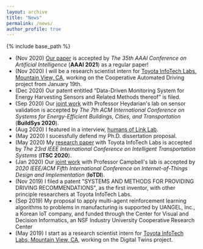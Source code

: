 ```yaml
---
layout: archive
title: "News"
permalink: /news/
author_profile: true
---
```


{% include base_path %}

* (Nov 2020) [Our paper](2007.12306) is accepted by <i>The 35th AAAI Conference on Artificial Intelligence</i> (<b>AAAI 2021</b>) as a regular paper! 
* (Nov 2020) I will be a research scientist intern for [Toyota InfoTech Labs, Mountain View, CA](https://www.linkedin.com/company/toyota-itc), working on the Cooperative Automated Driving project from January 19th.
* (Dec 2020) Our patent entitled “Data-Driven Monitoring System for Energy Harvesting Sensors and Related Methods thereof” is filed. 
* (Sep 2020) Our [joint work](https://hahayonghuming.github.io/JianyuSu.github.io/publications/SensorValid) with Professor Heydarian's lab on sensor validation is accepted by <i>The 7th ACM International Conference on Systems for Energy-Efficient Buildings, Cities, and Transportation</i> (<b>BuildSys 2020</b>).
* (Aug 2020) I featured in a interview, [humans of Link Lab](https://engineering.virginia.edu/humans-link-lab-jianyu-su).
* (May 2020) I sucessfully defend my Ph.D. dissertation proposal.
* (May 2020) My [research paper](https://hahayonghuming.github.io/JianyuSu.github.io/publications/GCN) with Toyota InfoTech Labs is accepted by <i>The 23rd IEEE International Conference on Intelligent Transportation Systems</i> (<b>ITSC 2020</b>).
* (Jan 2020) Our [joint work](https://hahayonghuming.github.io/JianyuSu.github.io/publications/Standby) with Professor Campbell's lab is accepted by <i>2020 IEEE/ACM Fifth International Conference on Internet-of-Things Design and Implementation</i> (<b>IoTDI</b>).
* (Nov 2019) I filed a patent "SYSTEMS AND METHODS FOR PROVIDING DRIVING RECOMMENDATIONS", as the first inventor, with other principle researchers at Toyota InfoTech Labs.
* (Sep 2019) My proposal to apply multi-agent reinforcement learning algorithms to problems in manufacturing is supported by UANGEL, Inc., a Korean IoT company, and funded through the Center for Visual and Decision Informatics, an NSF Industry University Cooperative Research Center
* (May 2019) I start as a research scientist intern for [Toyota InfoTech Labs, Mountain View, CA](https://www.linkedin.com/company/toyota-itc), working on the Digital Twins project.
